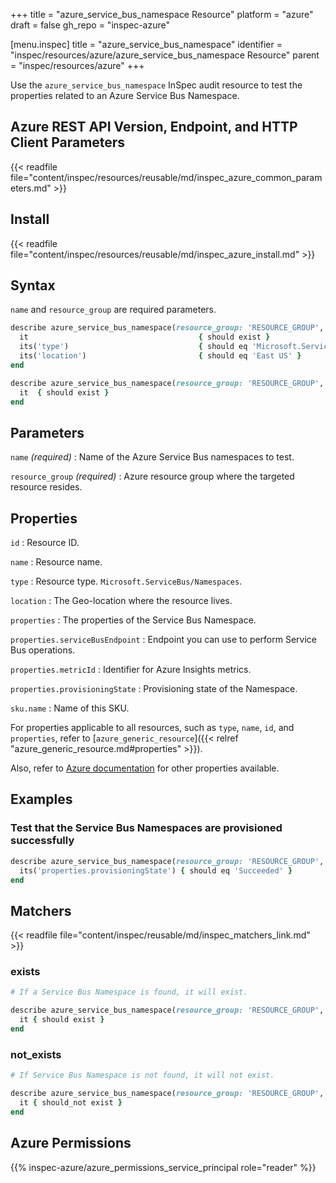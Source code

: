 +++
title = "azure_service_bus_namespace Resource"
platform = "azure"
draft = false
gh_repo = "inspec-azure"

[menu.inspec]
title = "azure_service_bus_namespace"
identifier = "inspec/resources/azure/azure_service_bus_namespace Resource"
parent = "inspec/resources/azure"
+++

Use the `azure_service_bus_namespace` InSpec audit resource to test the properties related to an Azure Service Bus Namespace.

## Azure REST API Version, Endpoint, and HTTP Client Parameters

{{< readfile file="content/inspec/resources/reusable/md/inspec_azure_common_parameters.md" >}}

## Install

{{< readfile file="content/inspec/resources/reusable/md/inspec_azure_install.md" >}}

## Syntax

`name` and `resource_group` are required parameters.

```ruby
describe azure_service_bus_namespace(resource_group: 'RESOURCE_GROUP', name: 'SERVICE_BUS_NAMESPACE') do
  it                                      { should exist }
  its('type')                             { should eq 'Microsoft.ServiceBus/Namespaces' }
  its('location')                         { should eq 'East US' }
end
```

```ruby
describe azure_service_bus_namespace(resource_group: 'RESOURCE_GROUP', name: 'SERVICE_BUS_NAMESPACE') do
  it  { should exist }
end
```

## Parameters

`name` _(required)_
: Name of the Azure Service Bus namespaces to test.

`resource_group` _(required)_
: Azure resource group where the targeted resource resides.

## Properties

`id`
: Resource ID.

`name`
: Resource name.

`type`
: Resource type. `Microsoft.ServiceBus/Namespaces`.

`location`
: The Geo-location where the resource lives.

`properties`
: The properties of the Service Bus Namespace.

`properties.serviceBusEndpoint`
: Endpoint you can use to perform Service Bus operations.

`properties.metricId`
: Identifier for Azure Insights metrics.

`properties.provisioningState`
: Provisioning state of the Namespace.

`sku.name`
: Name of this SKU.

For properties applicable to all resources, such as `type`, `name`, `id`, and `properties`, refer to [`azure_generic_resource`]({{< relref "azure_generic_resource.md#properties" >}}).

Also, refer to [Azure documentation](https://docs.microsoft.com/en-us/rest/api/servicebus/stable/namespaces/get) for other properties available.

## Examples

### Test that the Service Bus Namespaces are provisioned successfully

```ruby
describe azure_service_bus_namespace(resource_group: 'RESOURCE_GROUP', name: 'SERVICE_BUS_NAMESPACE') do
  its('properties.provisioningState') { should eq 'Succeeded' }
end
```

## Matchers

{{< readfile file="content/inspec/reusable/md/inspec_matchers_link.md" >}}

### exists

```ruby
# If a Service Bus Namespace is found, it will exist.

describe azure_service_bus_namespace(resource_group: 'RESOURCE_GROUP', name: 'SERVICE_BUS_NAMESPACE') do
  it { should exist }
end
```

### not_exists

```ruby
# If Service Bus Namespace is not found, it will not exist.

describe azure_service_bus_namespace(resource_group: 'RESOURCE_GROUP', name: 'SERVICE_BUS_NAMESPACE') do
  it { should_not exist }
end
```

## Azure Permissions

{{% inspec-azure/azure_permissions_service_principal role="reader" %}}
